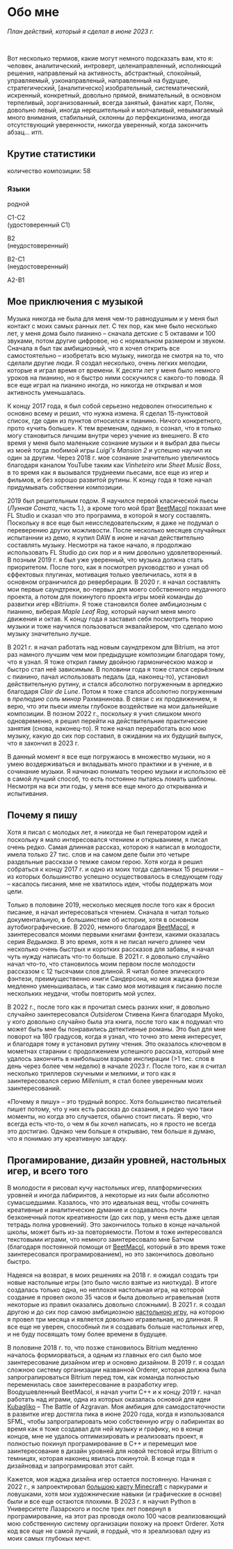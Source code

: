 <BackToOther></BackToOther>

# Обо мне

<MdImage img="about3.png" alt="Plan of Actions – June 2023"></MdImage>

*План действий, который я сделал в июне 2023 г.*

<br />

Вот несколько термиов, какие могут немного подсказать вам, кто я: человек, аналитический, интроверт, целенаправленный, исполняющий решения, направленый на активность, абстрактный, спокойный, управляемый, узконаправленый, направленный на будущее, стратегический, [аналитическо] изобрательный, систематический, искренный, конкретный, довольно прямой, внимательный, в основном терпеливый, зорганизованный, всегда занятый, фанатик карт, Поляк, довольно левый, иногда нерешительный и молчаливый, невымагаемый много внимания, стабильный, склонны до перфекционизма, иногда отсутствующий уверенности, никогда уверенный, когда закончить абзац... итп.

## Крутие статистики

количество композиции: 58
<!-- time spent doing things -->

### Языки

<!-- <div class="flex flex-row space-x-1 gap-5"> -->

<div class="grid grid-cols-5 gap-2 mt-2 mb-4 ml-5 mr-5">

<div class="flex flex-col mx-auto text-center items-center text-main">

<MdImage img="lang/pl.png" height=50></MdImage>

<div>
родной
</div>

</div>

<div class="flex flex-col mx-auto text-center items-center text-main">

<MdImage img="lang/en.png" height=50></MdImage>
<div>C1-C2</div>
<div>(удостоверенный C1)</div>

</div>

<div class="flex flex-col mx-auto text-center items-center text-main">

<MdImage img="lang/es.png" height=50></MdImage>
<div>B2</div>
<div>(неудостоверенный)</div>

</div>

<div class="flex flex-col mx-auto text-center items-center text-main">

<MdImage img="lang/ru.png" height=50></MdImage>
<div>B2-C1</div>
<div>(неудостоверенный)</div>

</div>

<div class="flex flex-col mx-auto text-center items-center text-main">

<MdImage img="lang/ua.png" height=50></MdImage>
<div>A2-B1</div>

</div>

</div>

<!-- [can include section on why I like writng about myself, awareness, and so on] [the truth is I don't do it that often, the only place I really write about myself in is my diary I write every few months] -->

## Мое приключения с музыкой

Музыка никогда не была для меня чем-то равнодушным и у меня был контакт с моих самых ранных лет. С тех пор, как мне было несколько лет, у меня дома было пианино – сначала детские с 5 октавами и 100 звуками, потом другие цифровое, но с нормальном размером и звуком. Сначала я был так амбициозный, что я хочел открить все самостоятельно – изобретать всю музыку, никогда не смотря на то, что сделали другие люди. Я создал несколько, очень легких мелодии, которые я играл время от времени. К десяти лет у меня было немного уроков на пианино, но я быстро ними соскучился с какого-то повода. Я все еще играл на пианино иногда, но никогда не открывал и моя активность уменьшалась.

К концу 2017 года, я был собой серьезно недоволен относительно к основно всему и решил, что нужна измена. Я сделал 15-пунктовой список, где один из пунктов относился к пианино. Ничого конкретного, прото «учить больше». К тем временам, однако, я сознал, что я только могу становиться личшим внутри через учение из внешнего. В єто время у меня было маленькие сознание музыки и я выбрал два пьесы из моей тогда любимой игры *Luigi's Mansion 2* и успешно научил их один за другим. Через 2018 г. мое сознание значительно увеличилось благодаря каналом YouTube таким как *Vinheteiro* или *Sheet Music Boss*, в то время как я вызывался труднееми пьесами, все еще из игер и фильмов, и без хорошо развитой рутины. К концу года я тоже начал придумывать собственни композиции.

2019 был решительным годом. Я научился первой класической пьесы (*Лунная Соната*, часть 1.), а кроме того мой брат [BeetMacol](https://beetmacol.com) показал мне FL Studio и сказал что это программа, в которой я могу составлять. Поскольку я все еще был неисследовательским, я даже не подумал о переверению других можливости. После несколько месяцев случайных испытаннии из демо, я купил DAW в июне и начал действительно составлять музыку. Несмотря на такое начало, я продолжаю использовать FL Studio до сих пор и я ним довольно удовлетворенный. В позным 2019 г. я был уже уверенный, что музыка должна стать приоритетом. После того, как я посмотрел руководство и узнал об єффектовых плугинах, мотивация только увеличилась, хотя я в основном ограничился до реверберации. В 2020 г. я начал составлять мои первые саундтреки, во-первых для моего собственного неудачного проекта, а потом для покинутого проекта игры моей команды до развитки игер «Bitrium». Я тоже становился более амбициозным с пианино, виберая *Maple Leaf Rag*, который научил меня много движения и октав. К концу года я заставил себя посмотрить теорию музыки и тоже научился пользоваться эквалайзером, что сделало мою музыку значительно лучше.

В 2021 г. я начал работать над новым саундтреком для Bitrium, на этот раз намного лучшим чем мои предыдущие композиции благодаря тому, что я узнал. Я тоже открил гамму двойною гармоническою мажор и быстро стал неё зависимым. В половини года я тоже стался серьёзным с пианино, пачал использовать педаль (да, наконец-то), установил действительную рутину, и стался абсолютно погруженным в арпеджио благодаря *Clair de Lune*. Потом я тоже стался абсолютно погруженным в *прелюдию соль минор* Рахманинова. В связи с их продвижением, я верю, что эти пьеси имелы глубокое воздействие на мои дальнейшие композиции. В позном 2022 г., поскольку я учил слишком много одновременно, я решил перейти на действительние практические занятия (снова, наконец-то). Я тоже начал переработать всю мою музыку, какую до сих пор составил, в ожидании на их будущий выпуск, что я закончил в 2023 г.

В данный момент я все еще погружаюсь в множество музыки, но я умею воздерживаться и вкладывать много практики и в учение, и в сочинание музыки. Я начинаю понимать теорею музыки и использою её в самой лучший способ, то есть постоянно пытаясь ломать шаблоны. Несмотря на вси эти годы, у меня все еще много до открываниа и испытивания.

## Почему я пишу

Хотя я писал с молодых лет, я никогда не был генератором идей и поскольку я мало интересовался чтением и открыванием, я писал очень редко. Самая длинная рассказ, которою я написал в молодости, имела только 27 тис. слов и на самом деле были это четыре раздельные расскази о темже самом герою. Хотя когда я решил собраться к концу 2017 г. и одно из моих тогда сделанных 15 решении – из которых большинство успешно осуществовалось в следующем году – касалось писания, мне не хватилось идеи, чтобы поддержать мои цели.

Только в половине 2019, несколько месяцев после того как я бросил писание, я начал интересоваться чтением. Сначала я читал только документальную, в большинствие об истории, хотя в основном аутобиографические. В 2020, немного благодаря [BeetMacol](https://beetmacol.com), я заинтересовался моими первыми книгами фэнтези, какими оказалась серия *Ведьмака*. В это время, хотя я не писал ничего длинее чем несколько очень быстрых и коротких рассказов для забавы, я начал чуть нужду написать что-то больше. В 2021 г. я довольно случайно начал что-то, что становилось моим первом после молодости рассказом с 12 тысячами слов длиной. Я читал более эпического фэнтези, преимущественно книги Сандерсона, но моя жаджа фэнтези медленно уменьшивалась, и так само моя мотивация к писанию после нескольких неудачи, чтобы повторить мой успех.

В 2022 г., после того как я прочитал смесь разних книг, я довольно случайно заинтересовался *Outsider*ом Стивена Кинга благодаря Myoko, у кого довольно случайно была эта книга, после того как я подумал что может быть мне бы понравились детективные романы. Это был для мне поворот на 180 градусов, когда я узнал, что точно это меня интересует, и благодаря тому я установил рутину чтения. Это оказалось ключевом в мометнах старании с продолжением успешного рассказа, который мне удалось закончить в наибольшом взрыве инспирации (>1 тис. слов в день через более чем неделю) в начале 2023 г. После того, как я считал несколько триллеров скучными и мелкими, и того как я заинтересовался серию *Millenium*, я стал более уверенным моих заинтересований.

«Почему я пишу» – это трудный вопрос. Хотя большинство писательей пишет потому, что у них есть рассказ до сказания, я редко чую таки моменты, но когда это случается, обычно стоит писать. Я верю, что всегда есть что-то, о чем я бы хочел написать, но я просто не всегда это достигаю. Однако чем больше я открываю, тем больше я думаю, что я понимаю эту креативную загадку.

## Прогамирование, дизайн уровней, настольных игер, и всего того

В молодости я рисовал кучу настольных игер, платформических уровней и иногда лабиринтов, а некоторые из них были абсолютно сумасшедшими. Казалось, что это идеальная вещ, чтобы сочинять креативные и аналитические думание и создавалось почти безконечный поток креативности (до сих пор, у меня есть даже целая тетрадь полна уровнений). Это закончилось только в конце начальной школы, может быть из-за повторяемости. Потом я тоже интересовался текстовыми играми, что немного заинтересовало мне Батчом (благодаря постоянной помощи от [BeetMacol](https://beetmacol.com), который в это время тоже заинтересовался програмированием), но это закончилось довольно быстро.

Надеяся на возврат, в моих решениях на 2018 г. я ожидал создать три новые настольные игры (это было число взятые из ниоткуда). В итоге создалась только одна, но неплохоя настольная игра, на которой создание я провел около 35 часов и была довольно игравельная (хотя некоторые из правил оказались довольно сложными). В 2021 г. я создал другою и до сих пор самою амбициозною [настольною игру](../other/łowcy-niebios), на которою я провел три месяца и является довольно игравельная, но длинная. Я все еще не уверен, способный ли я создавать больше настольных игер, и не буду посвящать тому более времени в будущее.

В половине 2018 г. то, что позже становилось Bitrium медленно началось формиорваться, а одным из главных его сил было мое заинтересование дизайном игер и основно дизайном. В 2019 г. я создал сложною систему организации названной Orderer, которая должна была запрограпироваться Bitrium перед том, как команда полностью переменилась свое заинтересование в разработку игер. Воодушевленный BeetMacol, я начал учити С++ и к концу 2019 г. начал работать над играми, одна из которых оказалась основой для идеи [Kubagliko](https://glikopl.github.io/) – The Battle of Azgravan. Моя амбиция для самодостаточности в развитке игер достягла пика в июне 2020 года, когда я изпользовался SFML, чтобы запрограпировать мою собственную игру о лабиринтах во время как я тоже создавал для ней музыку и графику, но в конце концов, мне не удалось оптимизировать и реализовать проект, я полностью покинул програмирование в С++ и перемещил мое заинтересование в дизайн уровней для новой тестовой игры Bitrium о темницях, которая наконец явилась покинутой. В конце года я дизайновад и запрограмировал этот сайт.

Кажется, моя жаджа дизайна игер остается постоянную. Начиная с 2022 г., я запроектировал [большою карту Minecraft](../other/danaikor) с паркурами и ловушками, хотя мои художнические навыки (и графические в основе) были и все еще остаются плохими. В 2023 г. я научил Python в Университете Лазарского и после трех лет повернул в програмирование, на этот раз проводя около 100 часов реализовающий мою собственную систему организации похожу на проект Orderer. Хотя код все еще не самой лучший, я гордый, что я зреализовал одну из моих самых глубокых мечт.

<br />

<MdImage img="NGVHQ.png" height=500></MdImage>

